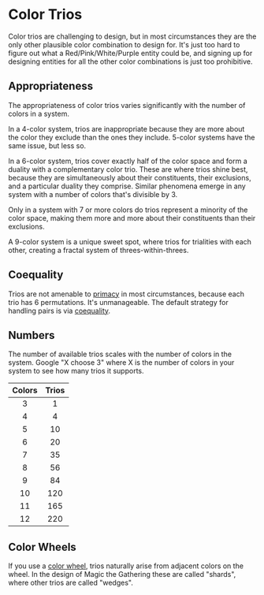 # Color Trios

Color trios are challenging to design, but in most circumstances they are the only other plausible color combination to design for. It's just too hard to figure out what a Red/Pink/White/Purple entity could be, and signing up for designing entities for all the other color combinations is just too prohibitive.

## Appropriateness

The appropriateness of color trios varies significantly with the number of colors in a system.

In a 4-color system, trios are inappropriate because they are more about the color they exclude than the ones they include. 5-color systems have the same issue, but less so.

In a 6-color system, trios cover exactly half of the color space and form a duality with a complementary color trio. These are where trios shine best, because they are simultaneously about their constituents, their exclusions, and a particular duality they comprise. Similar phenomena emerge in any system with a number of colors that's divisible by 3.

Only in a system with 7 or more colors do trios represent a minority of the color space, making them more and more about their constituents than their exclusions.

A 9-color system is a unique sweet spot, where trios for trialities with each other, creating a fractal system of threes-within-threes.

## Coequality

Trios are not amenable to [primacy](./color-pairs.md#primacy-vs-coequality) in most circumstances, because each trio has 6 permutations. It's unmanageable. The default strategy for handling pairs is via [coequality](./color-pairs.md#primacy-vs-coequality).

## Numbers

The number of available trios scales with the number of colors in the system. Google "X choose 3" where X is the number of colors in your system to see how many trios it supports.

| Colors | Trios |
| :----: | :---: |
|   3    |   1   |
|   4    |   4   |
|   5    |  10   |
|   6    |  20   |
|   7    |  35   |
|   8    |  56   |
|   9    |  84   |
|   10   |  120  |
|   11   |  165  |
|   12   |  220  |

## Color Wheels

If you use a [color wheel](../color-wheels.md), trios naturally arise from adjacent colors on the wheel. In the design of Magic the Gathering these are called "shards", where other trios are called "wedges".
